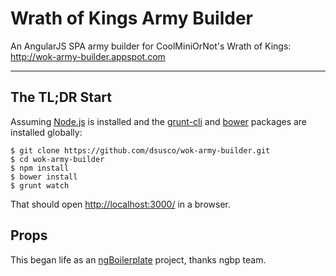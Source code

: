 # Wrath of Kings Army Builder

An AngularJS SPA army builder for CoolMiniOrNot's Wrath of Kings: http://wok-army-builder.appspot.com

---

## The TL;DR Start

Assuming [Node.js](https://nodejs.org/) is installed and the [grunt-cli](https://github.com/gruntjs/grunt-cli) and [bower](https://github.com/bower/bower) packages are installed globally:

    $ git clone https://github.com/dsusco/wok-army-builder.git
    $ cd wok-army-builder
    $ npm install
    $ bower install
    $ grunt watch

That should open [http://localhost:3000/](http://localhost:3000/) in a browser.

## Props

This began life as an [ngBoilerplate](https://github.com/ngbp/ngbp) project, thanks ngbp team.
